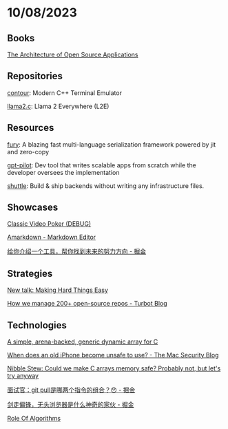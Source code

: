 # 10/08/2023

## Books
[The Architecture of Open Source Applications](https://aosabook.org/en/index.html#500lines)

## Repositories
[contour](https://github.com/contour-terminal/contour): Modern C++ Terminal Emulator

[llama2.c](https://github.com/trholding/llama2.c): Llama 2 Everywhere (L2E)

## Resources
[fury](https://github.com/alipay/fury): A blazing fast multi-language serialization framework powered by jit and zero-copy

[gpt-pilot](https://github.com/Pythagora-io/gpt-pilot): Dev tool that writes scalable apps from scratch while the developer oversees the implementation

[shuttle](https://github.com/shuttle-hq/shuttle): Build & ship backends without writing any infrastructure files.

## Showcases
[Classic Video Poker (DEBUG)](https://lfgslots.com/classicvideopoker/)

[Amarkdown - Markdown Editor](https://amarkdown.com/home)

[给你介绍一个工具，帮你找到未来的努力方向 - 掘金](https://juejin.cn/post/7268260762402340883)

## Strategies
[New talk: Making Hard Things Easy](https://jvns.ca/blog/2023/10/06/new-talk--making-hard-things-easy/)

[How we manage 200+ open-source repos - Turbot Blog](https://turbot.com/blog/2023/10/repo-management)

## Technologies
[A simple, arena-backed, generic dynamic array for C](https://nullprogram.com/blog/2023/10/05/)

[When does an old iPhone become unsafe to use? - The Mac Security Blog](https://www.intego.com/mac-security-blog/when-does-an-old-iphone-become-unsafe-to-use/)

[Nibble Stew: Could we make C arrays memory safe? Probably not, but let's try anyway](https://nibblestew.blogspot.com/2023/10/could-we-make-c-arrays-memory.html)

[面试官：git pull是哪两个指令的组合？😯 - 掘金](https://juejin.cn/post/7283691376649633828)

[剑走偏锋，无头浏览器是什么神奇的家伙 - 掘金](https://juejin.cn/post/7243780412547121208)

[Role Of Algorithms](https://matklad.github.io/2023/08/13/role-of-algorithms.html)
